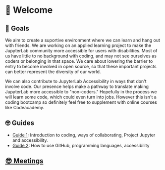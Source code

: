# 🌱 Welcome

## 🎯 Goals 

We aim to create a suportive environment where we can learn and hang out with friends. We are working on an applied learning project to make the JupyterLab community more accessible for users with disabilities. Most of us have little to no background with coding, and may not see ourselves as coders or belonging in that space. We care about lowering the barrier to entry to become involved in open source, so that these important projects can better represent the diversity of our world. 

We can also contribute to JupyterLab Accessibility in ways that don't involve code. Our presence helps make a pathway to translate making JupyterLab more accessible to "non-coders." Hopefully in the process we will learn some code, which could even turn into jobs. However this isn't a coding bootcamp so definitely feel free to supplement with online courses like Codeacademy. 

## 🤓 Guides
* [Guide 1](guide1.md): Introduction to coding, ways of collaborating, Project Jupyter and accessibility.
* [Guide 2](guide2.md): How to use GitHub, programming languages, accessibility  

## [😎 Meetings](./meetings.md)
